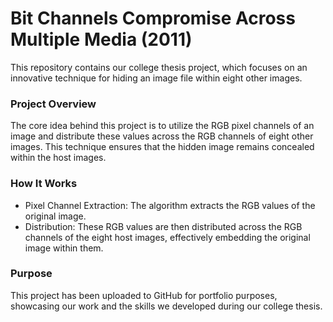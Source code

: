 # Bit Channels Compromise Across Multiple Media (2011)
This repository contains our college thesis project, which focuses on an innovative technique for hiding an image file within eight other images.

### Project Overview
The core idea behind this project is to utilize the RGB pixel channels of an image and distribute these values across the RGB channels of eight other images. This technique ensures that the hidden image remains concealed within the host images.

###  How It Works
- Pixel Channel Extraction: The algorithm extracts the RGB values of the original image.
- Distribution: These RGB values are then distributed across the RGB channels of the eight host images, effectively embedding the original image within them.

### Purpose
This project has been uploaded to GitHub for portfolio purposes, showcasing our work and the skills we developed during our college thesis.
